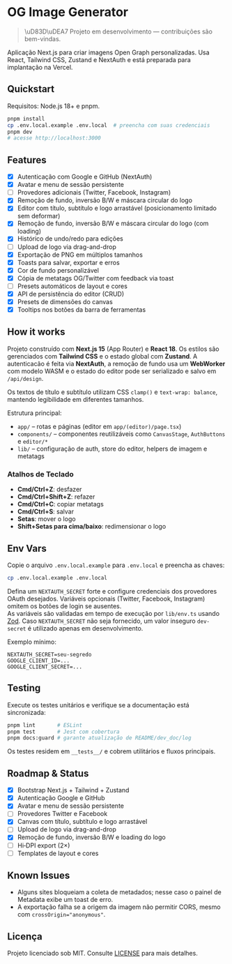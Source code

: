 # OG Image Generator
> \uD83D\uDEA7 Projeto em desenvolvimento — contribuições são bem-vindas.

Aplicação Next.js para criar imagens Open Graph personalizadas. Usa React, Tailwind CSS, Zustand e NextAuth e está preparada para implantação na Vercel.

## Quickstart
Requisitos: Node.js 18+ e pnpm.

```bash
pnpm install
cp .env.local.example .env.local  # preencha com suas credenciais
pnpm dev
# acesse http://localhost:3000
```

## Features
- [x] Autenticação com Google e GitHub (NextAuth)
- [x] Avatar e menu de sessão persistente
- [ ] Provedores adicionais (Twitter, Facebook, Instagram)
- [x] Remoção de fundo, inversão B/W e máscara circular do logo
- [x] Editor com título, subtítulo e logo arrastável (posicionamento limitado sem deformar)
- [x] Remoção de fundo, inversão B/W e máscara circular do logo (com loading)
- [x] Histórico de undo/redo para edições
- [ ] Upload de logo via drag-and-drop
- [x] Exportação de PNG em múltiplos tamanhos
- [x] Toasts para salvar, exportar e erros
- [x] Cor de fundo personalizável
- [x] Cópia de metatags OG/Twitter com feedback via toast
- [ ] Presets automáticos de layout e cores
- [x] API de persistência do editor (CRUD)
- [x] Presets de dimensões do canvas
- [x] Tooltips nos botões da barra de ferramentas

## How it works
Projeto construído com **Next.js 15** (App Router) e **React 18**. Os estilos são gerenciados com **Tailwind CSS** e o estado global com **Zustand**.
A autenticacão é feita via **NextAuth**, a remoção de fundo usa um **WebWorker** com modelo WASM e o estado do editor pode ser serializado e salvo em `/api/design`.


Os textos de título e subtítulo utilizam CSS `clamp()` e `text-wrap: balance`, mantendo legibilidade em diferentes tamanhos.

Estrutura principal:
- `app/` – rotas e páginas (editor em `app/(editor)/page.tsx`)
- `components/` – componentes reutilizáveis como `CanvasStage`, `AuthButtons` e `editor/*`
- `lib/` – configuração de auth, store do editor, helpers de imagem e metatags

### Atalhos de Teclado
- **Cmd/Ctrl+Z**: desfazer  
- **Cmd/Ctrl+Shift+Z**: refazer  
- **Cmd/Ctrl+C**: copiar metatags  
- **Cmd/Ctrl+S**: salvar  
- **Setas**: mover o logo  
- **Shift+Setas para cima/baixo**: redimensionar o logo

## Env Vars
Copie o arquivo `.env.local.example` para `.env.local` e preencha as chaves:

```bash
cp .env.local.example .env.local
```

Defina um `NEXTAUTH_SECRET` forte e configure credenciais dos provedores OAuth desejados. Variáveis opcionais (Twitter, Facebook, Instagram) omitem os botões de login se ausentes.  
As variáveis são validadas em tempo de execução por `lib/env.ts` usando [Zod](https://github.com/colinhacks/zod). Caso `NEXTAUTH_SECRET` não seja fornecido, um valor inseguro `dev-secret` é utilizado apenas em desenvolvimento.

Exemplo mínimo:

```env
NEXTAUTH_SECRET=seu-segredo
GOOGLE_CLIENT_ID=...
GOOGLE_CLIENT_SECRET=...
```

## Testing
Execute os testes unitários e verifique se a documentação está sincronizada:

```bash
pnpm lint       # ESLint
pnpm test       # Jest com cobertura
pnpm docs:guard # garante atualização de README/dev_doc/log
```

Os testes residem em `__tests__/` e cobrem utilitários e fluxos principais.

## Roadmap & Status
- [x] Bootstrap Next.js + Tailwind + Zustand
- [x] Autenticação Google e GitHub
- [x] Avatar e menu de sessão persistente
- [ ] Provedores Twitter e Facebook
- [x] Canvas com título, subtítulo e logo arrastável
- [ ] Upload de logo via drag-and-drop
- [x] Remoção de fundo, inversão B/W e loading do logo
- [ ] Hi‑DPI export (2×)
- [ ] Templates de layout e cores

## Known Issues
- Alguns sites bloqueiam a coleta de metadados; nesse caso o painel de Metadata exibe um toast de erro.
- A exportação falha se a origem da imagem não permitir CORS, mesmo com `crossOrigin="anonymous"`.

## Licença
Projeto licenciado sob MIT. Consulte [LICENSE](LICENSE) para mais detalhes.
